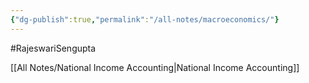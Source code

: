 ```yaml
---
{"dg-publish":true,"permalink":"/all-notes/macroeconomics/"}
---
```



#RajeswariSengupta

[[All Notes/National Income Accounting\|National Income Accounting]] 
